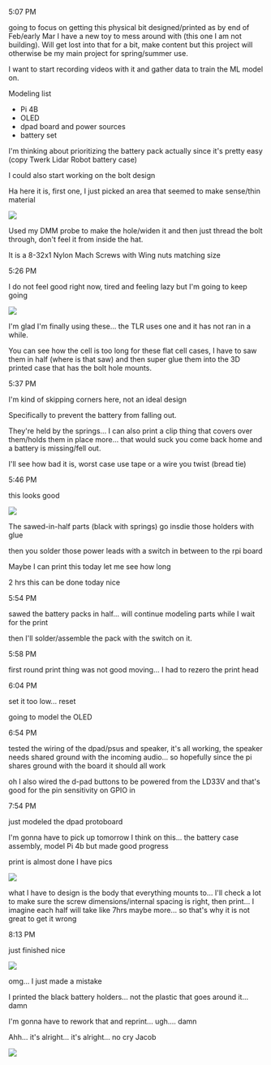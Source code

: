 5:07 PM

going to focus on getting this physical bit designed/printed as by end of Feb/early Mar I have a new toy to mess around with (this one I am not building). Will get lost into that for a bit, make content but this project will otherwise be my main project for spring/summer use.

I want to start recording videos with it and gather data to train the ML model on.

Modeling list

- Pi 4B
- OLED
- dpad board and power sources
- battery set

I'm thinking about prioritizing the battery pack actually since it's pretty easy (copy Twerk Lidar Robot battery case)

I could also start working on the bolt design

Ha here it is, first one, I just picked an area that seemed to make sense/thin material

<img src="../images/bolt-in-hat.JPG"/>

Used my DMM probe to make the hole/widen it and then just thread the bolt through, don't feel it from inside the hat.

It is a 8-32x1 Nylon Mach Screws with Wing nuts matching size

5:26 PM

I do not feel good right now, tired and feeling lazy but I'm going to keep going

<img src="../images/batteries.jpg"/>

I'm glad I'm finally using these... the TLR uses one and it has not ran in a while.

You can see how the cell is too long for these flat cell cases, I have to saw them in half (where is that saw) and then super glue them into the 3D printed case that has the bolt hole mounts.

5:37 PM

I'm kind of skipping corners here, not an ideal design

Specifically to prevent the battery from falling out.

They're held by the springs... I can also print a clip thing that covers over them/holds them in place more... that would suck you come back home and a battery is missing/fell out.

I'll see how bad it is, worst case use tape or a wire you twist (bread tie)

5:46 PM

this looks good

<img src="../images/simple-parallel-battery-box.JPG"/>

The sawed-in-half parts (black with springs) go insdie those holders with glue

then you solder those power leads with a switch in between to the rpi board

Maybe I can print this today let me see how long

2 hrs this can be done today nice

5:54 PM

sawed the battery packs in half... will continue modeling parts while I wait for the print

then I'll solder/assemble the pack with the switch on it.

5:58 PM

first round print thing was not good moving... I had to rezero the print head

6:04 PM

set it too low... reset

going to model the OLED

6:54 PM

tested the wiring of the dpad/psus and speaker, it's all working, the speaker needs shared ground with the incoming audio... so hopefully since the pi shares ground with the board it should all work

oh I also wired the d-pad buttons to be powered from the LD33V and that's good for the pin sensitivity on GPIO in

7:54 PM

just modeled the dpad protoboard

I'm gonna have to pick up tomorrow I think on this... the battery case assembly, model Pi 4b but made good progress

print is almost done I have pics

<img src="../images/models-made.JPG"/>

what I have to design is the body that everything mounts to... I'll check a lot to make sure the screw dimensions/internal spacing is right, then print... I imagine each half will take like 7hrs maybe more... so that's why it is not great to get it wrong

8:13 PM

just finished nice

<img src="../images/box-battery.png"/>

omg... I just made a mistake

I printed the black battery holders... not the plastic that goes around it... damn

I'm gonna have to rework that and reprint... ugh.... damn

Ahh... it's alright... it's alright... no cry Jacob

<img src="../images/wrong-print.JPG"/>

